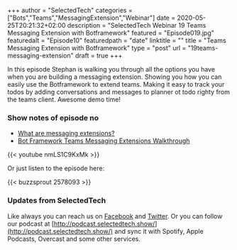+++
author = "SelectedTech"
categories = ["Bots","Teams","MessagingExtension","Webinar"]
date = 2020-05-25T20:21:32+02:00
description = "SelectedTech Webinar 19 Teams Messaging Extension with Botframework"
featured = "Episode019.jpg"
featuredalt = "Episode10"
featuredpath = "date"
linktitle = ""
title = "Teams Messaging Extension with Botframework"
type = "post"
url = "19teams-messaging-extension"
draft = true
+++

In this episode Stephan is walking you through all the options you have when you are building a messaging extension. Showing you how you can easily use the Botframework to extend teams. Making it easy to track your todos by adding conversations and messages to planner ot todo righty from the teams client. Awesome demo time!

### Show notes of episode no

- [What are messaging extensions?](https://docs.microsoft.com/en-us/microsoftteams/platform/messaging-extensions/what-are-messaging-extensions/)
- [Bot Framework Teams Messaging Extensions Walkthrough](https://bisser.io/bot-framework-teams-messaging-extensions-walkthrough/)

{{< youtube nmLS1C9KxMk >}}

Or just listen to the episode here:

{{< buzzsprout 2578093 >}}

### Updates from SelectedTech

Like always you can reach us on [Facebook](https://www.facebook.com/SelectedTechPage/) and [Twitter](https://twitter.com/selectedtech). Or you can follow our podcast at [http://podcast.selectedtech.show/](http://podcast.selectedtech.show/) and sync it with Spotify, Apple Podcasts, Overcast and some other services.

